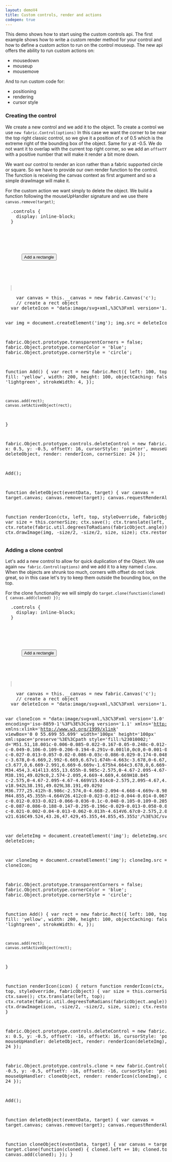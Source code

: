```yaml
---
layout: demoV4
title: Custom controls, render and actions
codepen: true
---
```

This demo shows how to start using the custom controls api.
The first example shows how to write a custom render method for your control and how to define a custom action to run on the control mouseup.
The new api offers the ability to run custom actions on:
- mousedown
- mouseup
- mousemove

And to run custom code for:
- positioning
- rendering
- cursor style

### Creating the control

We create a new control and we add it to the object.
To create a control we use `new fabric.Control(options)`
In this case we want the corner to be near the top right classic control, so we give it a position of x of 0.5 which is the extreme right of the bounding box of the object.
Same for y at -0.5. We do not want it to overlap with the current top right corner, so we add an `offsetY` with a positive number that will make it render a bit more down.

We want our control to render an icon rather than a fabric supported circle or square.
So we have to provide our own render function to the control.
The function is receiving the canvas context as first argument and so a simple drawImage will make it.

For the custom action we want simply to delete the object.
We build a function following the mouseUpHandler signature and we use there `canvas.remove(target)`;

<div
  class="codepen-later"
  data-editable="true"
  data-height="500"
  data-default-tab="result"
  data-prefill='{
    "scripts": "https://unpkg.com/fabric@4.0.0-rc.1/dist/fabric.js"
  }'
>
<pre data-lang="css" data-options-autoprefixer="true">
  .controls {
  	display: inline-block;
  }
</pre>
<pre data-lang="html">
  <div class="controls">
    <p>
      <button id="add" onclick="Add()">Add a rectangle</button>
    </p>
  </div>
  <canvas id="c" width="400" height="300" style="border:1px solid #ccc"></canvas>
</pre>
<pre data-lang="js">
	var canvas = this.__canvas = new fabric.Canvas('c');
	// create a rect object
  var deleteIcon = "data:image/svg+xml,%3C%3Fxml version='1.0' encoding='utf-8'%3F%3E%3C!DOCTYPE svg PUBLIC '-//W3C//DTD SVG 1.1//EN' 'http://www.w3.org/Graphics/SVG/1.1/DTD/svg11.dtd'%3E%3Csvg version='1.1' id='Ebene_1' xmlns='http://www.w3.org/2000/svg' xmlns:xlink='http://www.w3.org/1999/xlink' x='0px' y='0px' width='595.275px' height='595.275px' viewBox='200 215 230 470' xml:space='preserve'%3E%3Ccircle style='fill:%23F44336;' cx='299.76' cy='439.067' r='218.516'/%3E%3Cg%3E%3Crect x='267.162' y='307.978' transform='matrix(0.7071 -0.7071 0.7071 0.7071 -222.6202 340.6915)' style='fill:white;' width='65.545' height='262.18'/%3E%3Crect x='266.988' y='308.153' transform='matrix(0.7071 0.7071 -0.7071 0.7071 398.3889 -83.3116)' style='fill:white;' width='65.544' height='262.179'/%3E%3C/g%3E%3C/svg%3E";

  var img = document.createElement('img');
  img.src = deleteIcon;

  fabric.Object.prototype.transparentCorners = false;
  fabric.Object.prototype.cornerColor = 'blue';
  fabric.Object.prototype.cornerStyle = 'circle';

  function Add() {
    var rect = new fabric.Rect({
      left: 100,
      top: 50,
      fill: 'yellow',
      width: 200,
      height: 100,
      objectCaching: false,
      stroke: 'lightgreen',
      strokeWidth: 4,
    });

    canvas.add(rect);
    canvas.setActiveObject(rect);
  }

  fabric.Object.prototype.controls.deleteControl = new fabric.Control({
    x: 0.5,
    y: -0.5,
    offsetY: 16,
    cursorStyle: 'pointer',
    mouseUpHandler: deleteObject,
    render: renderIcon,
    cornerSize: 24
  });

  Add();

  function deleteObject(eventData, target) {
		var canvas = target.canvas;
		    canvas.remove(target);
        canvas.requestRenderAll();
	}

  function renderIcon(ctx, left, top, styleOverride, fabricObject) {
    var size = this.cornerSize;
    ctx.save();
    ctx.translate(left, top);
    ctx.rotate(fabric.util.degreesToRadians(fabricObject.angle));
    ctx.drawImage(img, -size/2, -size/2, size, size);
    ctx.restore();
  }
</pre>
</div>

### Adding a clone control

Let's add a new control to allow for quick duplication of the Object.
We use again `new fabric.Control(options)` and we add it to a key named `clone`.
When the objects are shrunk too much, corners with offset do not look great, so in this case
let's try to keep them outside the bounding box, on the top.

For the clone functionality we will simply do
`target.clone(function(cloned) { canvas.add(cloned) });`

<div
  class="codepen-later"
  data-editable="true"
  data-height="500"
  data-default-tab="result"
  data-prefill='{
    "scripts": "https://unpkg.com/fabric@4.0.0-beta.11/dist/fabric.js"
  }'
>
<pre data-lang="css" data-options-autoprefixer="true">
  .controls {
  	display: inline-block;
  }
</pre>
<pre data-lang="html">
  <div class="controls">
    <p>
      <button id="add" onclick="Add()">Add a rectangle</button>
    </p>
  </div>
  <canvas id="c" width="400" height="300" style="border:1px solid #ccc"></canvas>
</pre>
<pre data-lang="js">
	var canvas = this.__canvas = new fabric.Canvas('c');
	// create a rect object
  var deleteIcon = "data:image/svg+xml,%3C%3Fxml version='1.0' encoding='utf-8'%3F%3E%3C!DOCTYPE svg PUBLIC '-//W3C//DTD SVG 1.1//EN' 'http://www.w3.org/Graphics/SVG/1.1/DTD/svg11.dtd'%3E%3Csvg version='1.1' id='Ebene_1' xmlns='http://www.w3.org/2000/svg' xmlns:xlink='http://www.w3.org/1999/xlink' x='0px' y='0px' width='595.275px' height='595.275px' viewBox='200 215 230 470' xml:space='preserve'%3E%3Ccircle style='fill:%23F44336;' cx='299.76' cy='439.067' r='218.516'/%3E%3Cg%3E%3Crect x='267.162' y='307.978' transform='matrix(0.7071 -0.7071 0.7071 0.7071 -222.6202 340.6915)' style='fill:white;' width='65.545' height='262.18'/%3E%3Crect x='266.988' y='308.153' transform='matrix(0.7071 0.7071 -0.7071 0.7071 398.3889 -83.3116)' style='fill:white;' width='65.544' height='262.179'/%3E%3C/g%3E%3C/svg%3E";

  var cloneIcon = "data:image/svg+xml,%3C%3Fxml version='1.0' encoding='iso-8859-1'%3F%3E%3Csvg version='1.1' xmlns='http://www.w3.org/2000/svg' xmlns:xlink='http://www.w3.org/1999/xlink' viewBox='0 0 55.699 55.699' width='100px' height='100px' xml:space='preserve'%3E%3Cpath style='fill:%23010002;' d='M51.51,18.001c-0.006-0.085-0.022-0.167-0.05-0.248c-0.012-0.034-0.02-0.067-0.035-0.1 c-0.049-0.106-0.109-0.206-0.194-0.291v-0.001l0,0c0,0-0.001-0.001-0.001-0.002L34.161,0.293c-0.086-0.087-0.188-0.148-0.295-0.197 c-0.027-0.013-0.057-0.02-0.086-0.03c-0.086-0.029-0.174-0.048-0.265-0.053C33.494,0.011,33.475,0,33.453,0H22.177 c-3.678,0-6.669,2.992-6.669,6.67v1.674h-4.663c-3.678,0-6.67,2.992-6.67,6.67V49.03c0,3.678,2.992,6.669,6.67,6.669h22.677 c3.677,0,6.669-2.991,6.669-6.669v-1.675h4.664c3.678,0,6.669-2.991,6.669-6.669V18.069C51.524,18.045,51.512,18.025,51.51,18.001z M34.454,3.414l13.655,13.655h-8.985c-2.575,0-4.67-2.095-4.67-4.67V3.414z M38.191,49.029c0,2.574-2.095,4.669-4.669,4.669H10.845 c-2.575,0-4.67-2.095-4.67-4.669V15.014c0-2.575,2.095-4.67,4.67-4.67h5.663h4.614v10.399c0,3.678,2.991,6.669,6.668,6.669h10.4 v18.942L38.191,49.029L38.191,49.029z M36.777,25.412h-8.986c-2.574,0-4.668-2.094-4.668-4.669v-8.985L36.777,25.412z M44.855,45.355h-4.664V26.412c0-0.023-0.012-0.044-0.014-0.067c-0.006-0.085-0.021-0.167-0.049-0.249 c-0.012-0.033-0.021-0.066-0.036-0.1c-0.048-0.105-0.109-0.205-0.194-0.29l0,0l0,0c0-0.001-0.001-0.002-0.001-0.002L22.829,8.637 c-0.087-0.086-0.188-0.147-0.295-0.196c-0.029-0.013-0.058-0.021-0.088-0.031c-0.086-0.03-0.172-0.048-0.263-0.053 c-0.021-0.002-0.04-0.013-0.062-0.013h-4.614V6.67c0-2.575,2.095-4.67,4.669-4.67h10.277v10.4c0,3.678,2.992,6.67,6.67,6.67h10.399 v21.616C49.524,43.26,47.429,45.355,44.855,45.355z'/%3E%3C/svg%3E%0A"

  var deleteImg = document.createElement('img');
  deleteImg.src = deleteIcon;

  var cloneImg = document.createElement('img');
  cloneImg.src = cloneIcon;

  fabric.Object.prototype.transparentCorners = false;
  fabric.Object.prototype.cornerColor = 'blue';
  fabric.Object.prototype.cornerStyle = 'circle';

  function Add() {
    var rect = new fabric.Rect({
      left: 100,
      top: 50,
      fill: 'yellow',
      width: 200,
      height: 100,
      objectCaching: false,
      stroke: 'lightgreen',
      strokeWidth: 4,
    });

    canvas.add(rect);
    canvas.setActiveObject(rect);
  }

  function renderIcon(icon) {
    return function renderIcon(ctx, left, top, styleOverride, fabricObject) {
      var size = this.cornerSize;
      ctx.save();
      ctx.translate(left, top);
      ctx.rotate(fabric.util.degreesToRadians(fabricObject.angle));
      ctx.drawImage(icon, -size/2, -size/2, size, size);
      ctx.restore();
    }
  }

  fabric.Object.prototype.controls.deleteControl = new fabric.Control({
    x: 0.5,
    y: -0.5,
    offsetY: -16,
    offsetX: 16,
    cursorStyle: 'pointer',
    mouseUpHandler: deleteObject,
    render: renderIcon(deleteImg),
    cornerSize: 24
  });

  fabric.Object.prototype.controls.clone = new fabric.Control({
    x: -0.5,
    y: -0.5,
    offsetY: -16,
    offsetX: -16,
    cursorStyle: 'pointer',
    mouseUpHandler: cloneObject,
    render: renderIcon(cloneImg),
    cornerSize: 24
  });

  Add();

  function deleteObject(eventData, target) {
		var canvas = target.canvas;
		    canvas.remove(target);
        canvas.requestRenderAll();
	}

  function cloneObject(eventData, target) {
    var canvas = target.canvas;
    target.clone(function(cloned) {
      cloned.left += 10;
      cloned.top += 10;
      canvas.add(cloned);
    });
  }

</pre>
</div>
